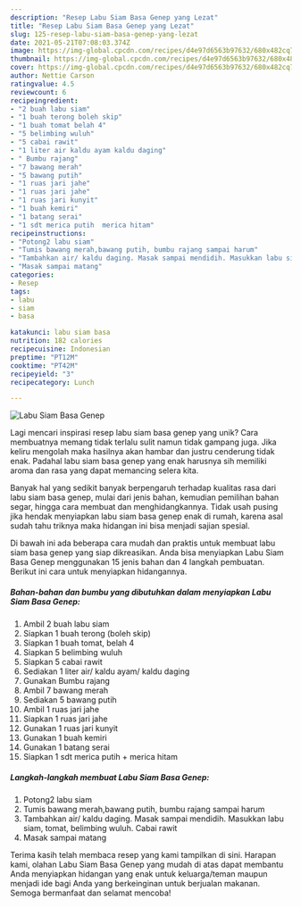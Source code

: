 ```yaml
---
description: "Resep Labu Siam Basa Genep yang Lezat"
title: "Resep Labu Siam Basa Genep yang Lezat"
slug: 125-resep-labu-siam-basa-genep-yang-lezat
date: 2021-05-21T07:08:03.374Z
image: https://img-global.cpcdn.com/recipes/d4e97d6563b97632/680x482cq70/labu-siam-basa-genep-foto-resep-utama.jpg
thumbnail: https://img-global.cpcdn.com/recipes/d4e97d6563b97632/680x482cq70/labu-siam-basa-genep-foto-resep-utama.jpg
cover: https://img-global.cpcdn.com/recipes/d4e97d6563b97632/680x482cq70/labu-siam-basa-genep-foto-resep-utama.jpg
author: Nettie Carson
ratingvalue: 4.5
reviewcount: 6
recipeingredient:
- "2 buah labu siam"
- "1 buah terong boleh skip"
- "1 buah tomat belah 4"
- "5 belimbing wuluh"
- "5 cabai rawit"
- "1 liter air kaldu ayam kaldu daging"
- " Bumbu rajang"
- "7 bawang merah"
- "5 bawang putih"
- "1 ruas jari jahe"
- "1 ruas jari jahe"
- "1 ruas jari kunyit"
- "1 buah kemiri"
- "1 batang serai"
- "1 sdt merica putih  merica hitam"
recipeinstructions:
- "Potong2 labu siam"
- "Tumis bawang merah,bawang putih, bumbu rajang sampai harum"
- "Tambahkan air/ kaldu daging. Masak sampai mendidih. Masukkan labu siam, tomat, belimbing wuluh. Cabai rawit"
- "Masak sampai matang"
categories:
- Resep
tags:
- labu
- siam
- basa

katakunci: labu siam basa 
nutrition: 182 calories
recipecuisine: Indonesian
preptime: "PT12M"
cooktime: "PT42M"
recipeyield: "3"
recipecategory: Lunch

---
```



![Labu Siam Basa Genep](https://img-global.cpcdn.com/recipes/d4e97d6563b97632/680x482cq70/labu-siam-basa-genep-foto-resep-utama.jpg)

Lagi mencari inspirasi resep labu siam basa genep yang unik? Cara membuatnya memang tidak terlalu sulit namun tidak gampang juga. Jika keliru mengolah maka hasilnya akan hambar dan justru cenderung tidak enak. Padahal labu siam basa genep yang enak harusnya sih memiliki aroma dan rasa yang dapat memancing selera kita.

Banyak hal yang sedikit banyak berpengaruh terhadap kualitas rasa dari labu siam basa genep, mulai dari jenis bahan, kemudian pemilihan bahan segar, hingga cara membuat dan menghidangkannya. Tidak usah pusing jika hendak menyiapkan labu siam basa genep enak di rumah, karena asal sudah tahu triknya maka hidangan ini bisa menjadi sajian spesial.




Di bawah ini ada beberapa cara mudah dan praktis untuk membuat labu siam basa genep yang siap dikreasikan. Anda bisa menyiapkan Labu Siam Basa Genep menggunakan 15 jenis bahan dan 4 langkah pembuatan. Berikut ini cara untuk menyiapkan hidangannya.

<!--inarticleads1-->

##### Bahan-bahan dan bumbu yang dibutuhkan dalam menyiapkan Labu Siam Basa Genep:

1. Ambil 2 buah labu siam
1. Siapkan 1 buah terong (boleh skip)
1. Siapkan 1 buah tomat, belah 4
1. Siapkan 5 belimbing wuluh
1. Siapkan 5 cabai rawit
1. Sediakan 1 liter air/ kaldu ayam/ kaldu daging
1. Gunakan  Bumbu rajang
1. Ambil 7 bawang merah
1. Sediakan 5 bawang putih
1. Ambil 1 ruas jari jahe
1. Siapkan 1 ruas jari jahe
1. Gunakan 1 ruas jari kunyit
1. Gunakan 1 buah kemiri
1. Gunakan 1 batang serai
1. Siapkan 1 sdt merica putih + merica hitam




<!--inarticleads2-->

##### Langkah-langkah membuat Labu Siam Basa Genep:

1. Potong2 labu siam
1. Tumis bawang merah,bawang putih, bumbu rajang sampai harum
1. Tambahkan air/ kaldu daging. Masak sampai mendidih. Masukkan labu siam, tomat, belimbing wuluh. Cabai rawit
1. Masak sampai matang




Terima kasih telah membaca resep yang kami tampilkan di sini. Harapan kami, olahan Labu Siam Basa Genep yang mudah di atas dapat membantu Anda menyiapkan hidangan yang enak untuk keluarga/teman maupun menjadi ide bagi Anda yang berkeinginan untuk berjualan makanan. Semoga bermanfaat dan selamat mencoba!
